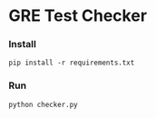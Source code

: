 # GRE Test Checker


### Install
```
pip install -r requirements.txt
```

### Run
```
python checker.py
```